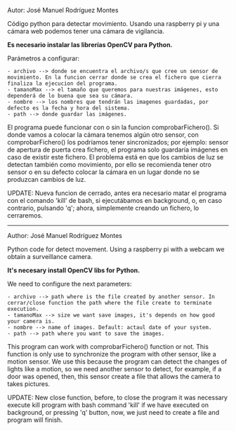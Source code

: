 Autor: José Manuel Rodríguez Montes

Código python para detectar movimiento.
Usando una raspberry pi y una cámara web podemos tener una cámara de vigilancia.

****Es necesario instalar las librerías OpenCV para Python.****

Parámetros a configurar:

	- archivo --> donde se encuentra el archivo/s que cree un sensor de movimiento. En la funcion cerrar donde se crea el fichero que cierra finaliza la ejecucion del programa.
	- tamanoMax --> el tamaño que queremos para nuestras imágenes, esto dependerá de lo buena que sea su cámara.
	- nombre --> los nombres que tendrán las imagenes guardadas, por defecto es la fecha y hora del sistema.
	- path --> donde guardar las imágenes.

El programa puede funcionar con o sin la funcion comprobarFichero().
Si donde vamos a colocar la cámara tenemos algún otro sensor, con comprobarFichero() los podríamos tener sincronizados; por ejemplo: sensor de apertura de puerta crea fichero, el programa solo guardaría imágenes en caso de existir este fichero.
El problema está en que los cambios de luz se detectan también como movimiento, por ello se recomienda tener otro sensor o en su defecto colocar la cámara en un lugar donde no se produzcan cambios de luz.

UPDATE: Nueva funcion de cerrado, antes era necesario matar el programa con el comando 'kill' de bash, si ejecutábamos en background, o, en caso contrario, pulsando 'q'; ahora, simplemente creando un fichero, lo cerraremos.

-------------------------------------------

Author: José Manuel Rodríguez Montes

Python code for detect movement.
Using a raspberry pi with a webcam we obtain a surveillance camera.

****It's necesary install OpenCV libs for Python.****

We need to configure the next parameters:

	- archivo --> path where is the file created by another sensor. In cerrar/close function the path where the file create to terminate execution.
	- tamanoMax --> size we want save images, it's depends on how good your camera is.
	- nombre --> name of images. Default: actaul date of your system.
	- path --> path where you want to save the images.

This program can work with comprobarFichero() function or not. This function is only use to synchronize the program with other sensor, like a motion sensor. We use this because the program can detect the changes of lights like a motion, so we need another sensor to detect, for example, if a door was opened, then, this sensor create a file that allows the camera to takes pictures. 

UPDATE: New close function, before, to close the program it was necessary execute kill program with bash command 'kill' if we have executed on background, or pressing 'q' button, now, we just need to create a file and program will finish.
